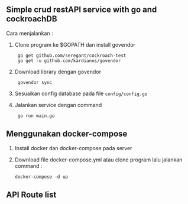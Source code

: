 ## Simple crud restAPI service with go and cockroachDB
Cara menjalankan :

1. Clone program ke $GOPATH dan install govendor

        go get github.com/seregant/cockroach-test
        go get -u github.com/kardianos/govendor

2. Download library dengan govendor
        
        govendor sync

3. Sesuaikan config database pada file `config/config.go`
4. Jalankan service dengan command

        go run main.go

## Menggunakan docker-compose

1. Install docker dan docker-compose pada server
2.  Download file docker-compose.yml atau clone program lalu jalankan command :

        docker-compose -d up

## API Route list


